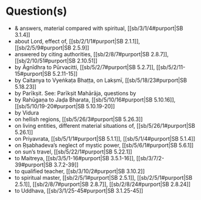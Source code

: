 # Question(s)

* & answers, material compared with spiritual, [[sb/3/1/4#purport|SB 3.1.4]]
* about Lord, effect of, [[sb/2/1/1#purport|SB 2.1.1]], [[sb/2/5/9#purport|SB 2.5.9]]
* answered by citing authorities, [[sb/2/8/7#purport|SB 2.8.7]], [[sb/2/10/51#purport|SB 2.10.51]]
* by Āgnīdhra to Pūrvacitti, [[sb/5/2/7#purport|SB 5.2.7]], [[sb/5/2/11-15#purport|SB 5.2.11-15]]
* by Caitanya to Vyeṅkaṭa Bhaṭṭa, on Lakṣmī, [[sb/5/18/23#purport|SB 5.18.23]]
* by Parīkṣit. See: Parīkṣit Mahārāja, questions by
* by Rahūgaṇa to Jaḍa Bharata, [[sb/5/10/16#purport|SB 5.10.16]], [[sb/5/10/19-20#purport|SB 5.10.19-20]]
* by Vidura
* on hellish regions, [[sb/5/26/3#purport|SB 5.26.3]]
* on living entities, different material situations of, [[sb/5/26/1#purport|SB 5.26.1]]
* on Priyavrata, [[sb/5/1/1#purport|SB 5.1.1]], [[sb/5/1/4#purport|SB 5.1.4]]
* on Ṛṣabhadeva’s neglect of mystic power, [[sb/5/6/1#purport|SB 5.6.1]]
* on sun’s travel, [[sb/5/22/1#purport|SB 5.22.1]]
* to Maitreya, [[sb/3/5/1-16#purport|SB 3.5.1-16]], [[sb/3/7/2-39#purport|SB 3.7.2-39]]
* to qualified teacher, [[sb/3/10/2#purport|SB 3.10.2]]
* to spiritual master, [[sb/2/5/1#purport|SB 2.5.1]], [[sb/2/5/1#purport|SB 2.5.1]], [[sb/2/8/7#purport|SB 2.8.7]], [[sb/2/8/24#purport|SB 2.8.24]]
* to Uddhava, [[sb/3/1/25-45#purport|SB 3.1.25-45]]
